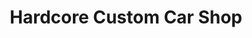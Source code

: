 ---
title: "Hardcore Custom Car Shop"
url: /nashville/hardcore-custom-car-shop/
shop: car repair
---